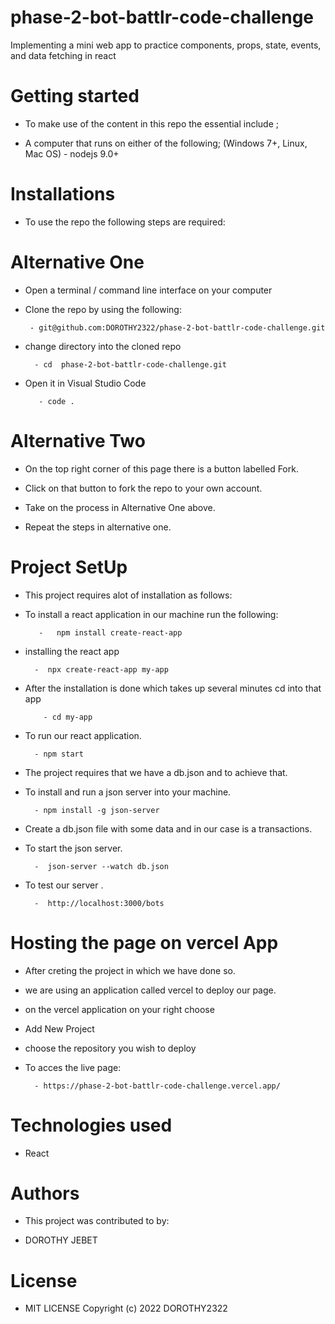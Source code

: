 # phase-2-bot-battlr-code-challenge
Implementing a mini web app to practice components, props, state, events, and data fetching in react

# Getting started

- To make use of the content in this repo the essential include ;

- A computer that runs on either of the following; (Windows 7+, Linux, Mac OS) - nodejs 9.0+

# Installations

 - To use the repo the following steps are required:

 # Alternative One

 - Open a terminal / command line interface on your computer

 - Clone the repo by using the following:

        - git@github.com:DOROTHY2322/phase-2-bot-battlr-code-challenge.git

- change directory into the cloned repo

        - cd  phase-2-bot-battlr-code-challenge.git


- Open it in Visual Studio Code

         - code .

# Alternative Two

- On the top right corner of this page there is a button labelled Fork.

- Click on that button to fork the repo to your own account.

- Take on the process in Alternative One above.

- Repeat the steps in alternative one.

# Project SetUp
- This project requires alot of installation as follows:

- To install a react application in our machine run the following:

         -   npm install create-react-app

- installing the react app

        -  npx create-react-app my-app

- After the installation is done which takes up several minutes cd into that app

          - cd my-app

- To run our react application.

        - npm start

- The project requires that we have a db.json and to achieve that.

- To install and run a json server into your machine.

        - npm install -g json-server

- Create a db.json file with some data and in our case is a transactions.

- To start the json server.

        -  json-server --watch db.json

- To test our server .

        -  http://localhost:3000/bots

# Hosting the page on vercel App
- After creting the project in which we have done so.

- we are using an application called vercel to deploy our page.

- on the vercel application on your right choose

- Add New Project

- choose the repository you wish to deploy

- To acces the live page:

        - https://phase-2-bot-battlr-code-challenge.vercel.app/

# Technologies used

- React

# Authors

- This project was contributed to by:

- DOROTHY JEBET

# License
- MIT LICENSE  Copyright (c) 2022 DOROTHY2322
